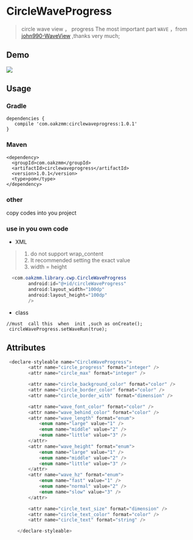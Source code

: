 # CircleWaveProgress

>circle wave view ， progress
>The most important part  `WAVE` ，from  [john990-WaveView](https://github.com/john990/WaveView) ,thanks very much;


## Demo

![](https://github.com/macouen/CircleWaveProgress/raw/master/image/demo.gif) 


## Usage

### Gradle

```
dependencies {
   compile 'com.oakzmm:circlewaveprogress:1.0.1'
}

```

### Maven

```
<dependency>
  <groupId>com.oakzmm</groupId>
  <artifactId>circlewaveprogress</artifactId>
  <version>1.0.1</version>
  <type>pom</type>
</dependency>

```
### other
copy codes into you project


### use in you own code

- XML

> 1. do not support wrap_content
> 2. It recommended setting the exact value 
> 3. width = height

```java
  <com.oakzmm.library.cwp.CircleWaveProgress
        android:id="@+id/circleWaveProgress"
        android:layout_width="100dp"
        android:layout_height="100dp"
        />

```

- class

```
//must  call this  when  init ,such as onCreate();
 circleWaveProgress.setWaveRun(true);

```

## Attributes

```java
 <declare-styleable name="CircleWaveProgress">
        <attr name="circle_progress" format="integer" />
        <attr name="circle_max" format="integer" />

        <attr name="circle_background_color" format="color" />
        <attr name="circle_border_color" format="color" />
        <attr name="circle_border_with" format="dimension" />

        <attr name="wave_font_color" format="color" />
        <attr name="wave_behind_color" format="color" />
        <attr name="wave_length" format="enum">
            <enum name="large" value="1" />
            <enum name="middle" value="2" />
            <enum name="little" value="3" />
        </attr>
        <attr name="wave_height" format="enum">
            <enum name="large" value="1" />
            <enum name="middle" value="2" />
            <enum name="little" value="3" />
        </attr>
        <attr name="wave_hz" format="enum">
            <enum name="fast" value="1" />
            <enum name="normal" value="2" />
            <enum name="slow" value="3" />
        </attr>

        <attr name="circle_text_size" format="dimension" />
        <attr name="circle_text_color" format="color" />
        <attr name="circle_text" format="string" />

    </declare-styleable>

```

